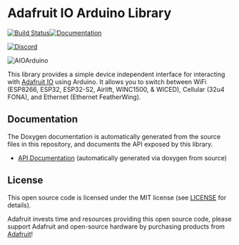# Adafruit IO Arduino Library

[![Build Status](https://github.com/adafruit/Adafruit_IO_Arduino/workflows/Arduino%20Library%20CI/badge.svg)](https://github.com/adafruit/Adafruit_IO_Arduino/actions)[![Documentation](https://github.com/adafruit/ci-arduino/blob/master/assets/doxygen_badge.svg)](http://adafruit.github.io/Adafruit_IO_Arduino/html/index.html)

[![Discord](https://img.shields.io/discord/327254708534116352.svg)](https://adafru.it/discord)

![AIOArduino](https://cdn-learn.adafruit.com/assets/assets/000/057/496/original/adafruit_io_AIOA.png?1531335660)

This library provides a simple device independent interface for interacting with [Adafruit IO](https://io.adafruit.com) using Arduino. It allows you to switch between WiFi (ESP8266, ESP32, ESP32-S2, Airlift, WINC1500, & WICED), Cellular (32u4 FONA), and Ethernet (Ethernet FeatherWing).

## Documentation

The Doxygen documentation is automatically generated from the source files
in this repository, and documents the API exposed by this library.

- [API Documentation](https://adafruit.github.io/Adafruit_IO_Arduino/) (automatically generated via doxygen from source)

## License

This open source code is licensed under the MIT license (see [LICENSE](LICENSE)
for details).

Adafruit invests time and resources providing this open source code, please
support Adafruit and open-source hardware by purchasing products from
[Adafruit](https://www.adafruit.com)!
